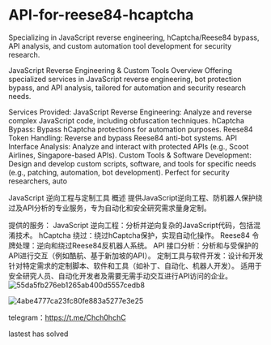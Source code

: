 # API-for-reese84-hcaptcha
Specializing in JavaScript reverse engineering, hCaptcha/Reese84 bypass, API analysis, and custom automation tool development for security research.


JavaScript Reverse Engineering & Custom Tools
Overview
Offering specialized services in JavaScript reverse engineering, bot protection bypass, and API analysis, tailored for automation and security research needs.

Services Provided:
JavaScript Reverse Engineering: Analyze and reverse complex JavaScript code, including obfuscation techniques.
hCaptcha Bypass: Bypass hCaptcha protections for automation purposes.
Reese84 Token Handling: Reverse and bypass Reese84 anti-bot systems.
API Interface Analysis: Analyze and interact with protected APIs (e.g., Scoot Airlines, Singapore-based APIs).
Custom Tools & Software Development: Design and develop custom scripts, software, and tools for specific needs (e.g., patching, automation, bot development).
Perfect for security researchers, auto



JavaScript 逆向工程与定制工具
概述
提供JavaScript逆向工程、防机器人保护绕过及API分析的专业服务，专为自动化和安全研究需求量身定制。

提供的服务：
JavaScript 逆向工程：分析并逆向复杂的JavaScript代码，包括混淆技术。
hCaptcha 绕过：绕过hCaptcha保护，实现自动化操作。
Reese84 令牌处理：逆向和绕过Reese84反机器人系统。
API 接口分析：分析和与受保护的API进行交互（例如酷航、基于新加坡的API）。
定制工具与软件开发：设计和开发针对特定需求的定制脚本、软件和工具（如补丁、自动化、机器人开发）。
适用于安全研究人员、自动化开发者及需要无需手动交互进行API访问的企业。
![55da5fb276eb1265ab400d5557cedb8](https://github.com/user-attachments/assets/7dd83dae-cd6b-443f-b17b-97332e135a63)

![4abe4777ca23fc80fe883a5277e3e25](https://github.com/user-attachments/assets/65ea322b-5db2-421a-9955-d0cdde360847)

telegram：https://t.me/Chch0hchC


lastest has solved
